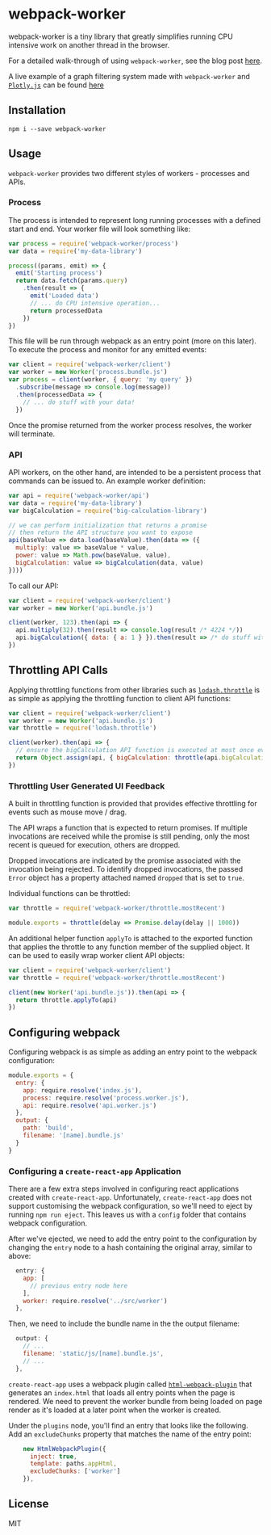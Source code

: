 # webpack-worker

webpack-worker is a tiny library that greatly simplifies running CPU intensive 
work on another thread in the browser.

For a detailed walk-through of using `webpack-worker`, see the blog post 
[here](https://github.com/danderson00/webpack-worker/blob/master/samples/plotly/blog.md).

A live example of a graph filtering system made with `webpack-worker` and [`Plotly.js`](https://plot.ly/javascript/) 
can be found [here](https://danderson00.github.io/webpack-worker/)

## Installation

    npm i --save webpack-worker

## Usage

`webpack-worker` provides two different styles of workers - processes and APIs.

### Process

The process is intended to represent long running processes with a defined 
start and end. Your worker file will look something like:

```Javascript
var process = require('webpack-worker/process')
var data = require('my-data-library')

process((params, emit) => {
  emit('Starting process')
  return data.fetch(params.query)
    .then(result => {
      emit('Loaded data')
      // ... do CPU intensive operation...
      return processedData
    })
})

```

This file will be run through webpack as an entry point (more on this later).
To execute the process and monitor for any emitted events:

```Javascript
var client = require('webpack-worker/client')
var worker = new Worker('process.bundle.js')
var process = client(worker, { query: 'my query' })
  .subscribe(message => console.log(message))
  .then(processedData => {
    // ... do stuff with your data!
  })
```

Once the promise returned from the worker process resolves, the worker will terminate.

### API

API workers, on the other hand, are intended to be a persistent process that
commands can be issued to. An example worker definition:

```Javascript
var api = require('webpack-worker/api')
var data = require('my-data-library')
var bigCalculation = require('big-calculation-library')

// we can perform initialization that returns a promise
// then return the API structure you want to expose
api(baseValue => data.load(baseValue).then(data => ({
  multiply: value => baseValue * value,
  power: value => Math.pow(baseValue, value),
  bigCalculation: value => bigCalculation(data, value)
})))
```

To call our API:

```Javascript
var client = require('webpack-worker/client')
var worker = new Worker('api.bundle.js')

client(worker, 123).then(api => {
  api.multiply(32).then(result => console.log(result /* 4224 */))
  api.bigCalculation({ data: { a: 1 } }).then(result => /* do stuff with result */)
})
```

## Throttling API Calls

Applying throttling functions from other libraries such as [`lodash.throttle`](https://lodash.com/docs/4.16.6#throttle) 
is as simple as applying the throttling function to client API functions:

```Javascript
var client = require('webpack-worker/client')
var worker = new Worker('api.bundle.js')
var throttle = require('lodash.throttle')

client(worker).then(api => {
  // ensure the bigCalculation API function is executed at most once every 100ms
  return Object.assign(api, { bigCalculation: throttle(api.bigCalculation, 100) })
})
```

### Throttling User Generated UI Feedback

A built in throttling function is provided that provides effective throttling
for events such as mouse move / drag.

The API wraps a function that is expected to return promises. If multiple 
invocations are received while the promise is still pending, only the most recent 
is queued for execution, others are dropped.

Dropped invocations are indicated by the promise associated with the invocation
being rejected. To identify dropped invocations, the passed `Error` object has 
a property attached named `dropped` that is set to `true`.

Individual functions can be throttled:

```Javascript
var throttle = require('webpack-worker/throttle.mostRecent')

module.exports = throttle(delay => Promise.delay(delay || 1000))
```

An additional helper function `applyTo` is attached to the exported function
that applies the throttle to any function member of the supplied object. It
can be used to easily wrap worker client API objects:

```Javascript
var client = require('webpack-worker/client')
var throttle = require('webpack-worker/throttle.mostRecent')

client(new Worker('api.bundle.js')).then(api => {
  return throttle.applyTo(api)
})
```

## Configuring webpack

Configuring webpack is as simple as adding an entry point to the webpack configuration:

```Javascript
module.exports = {
  entry: {
    app: require.resolve('index.js'),
    process: require.resolve('process.worker.js'),
    api: require.resolve('api.worker.js')
  },
  output: {
    path: 'build',
    filename: '[name].bundle.js'
  }
}
```

### Configuring a `create-react-app` Application

There are a few extra steps involved in configuring react applications created with `create-react-app`. Unfortunately, `create-react-app` does not support customising the webpack configuration, so we'll need to eject by running `npm run eject`. This leaves us with a `config` folder that contains webpack configuration.

After we've ejected, we need to add the entry point to the configuration by changing the `entry` node to a hash containing the original array, similar to above:

```Javascript
  entry: {
    app: [
      // previous entry node here
    ],
    worker: require.resolve('../src/worker')
  },
```

Then, we need to include the bundle name in the the output filename:

```Javascript
  output: {
    // ...
    filename: 'static/js/[name].bundle.js',
    // ...
  },
```

`create-react-app` uses a webpack plugin called [`html-webpack-plugin`](https://github.com/jantimon/html-webpack-plugin) 
that generates an `index.html` that loads all entry points when the page is rendered. 
We need to prevent the worker bundle from being loaded on page render as it's loaded 
at a later point when the worker is created.

Under the `plugins` node, you'll find an entry that looks like the following. Add an 
`excludeChunks` property that matches the name of the entry point:

```Javascript
    new HtmlWebpackPlugin({
      inject: true,
      template: paths.appHtml,
      excludeChunks: ['worker']
    }),
```

## License

MIT